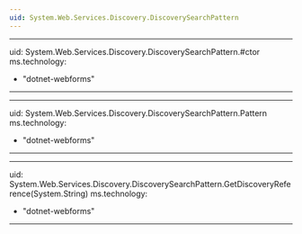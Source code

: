 ```yaml
---
uid: System.Web.Services.Discovery.DiscoverySearchPattern
---
```


---
uid: System.Web.Services.Discovery.DiscoverySearchPattern.#ctor
ms.technology: 
  - "dotnet-webforms"
---

---
uid: System.Web.Services.Discovery.DiscoverySearchPattern.Pattern
ms.technology: 
  - "dotnet-webforms"
---

---
uid: System.Web.Services.Discovery.DiscoverySearchPattern.GetDiscoveryReference(System.String)
ms.technology: 
  - "dotnet-webforms"
---
